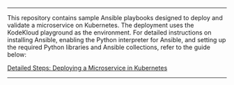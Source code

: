 
---

This repository contains sample Ansible playbooks designed to deploy and validate a microservice on Kubernetes. The deployment uses the KodeKloud playground as the environment. For detailed instructions on installing Ansible, enabling the Python interpreter for Ansible, and setting up the required Python libraries and Ansible collections, refer to the guide below:

[Detailed Steps: Deploying a Microservice in Kubernetes](https://sudbalak.substack.com/p/deploying-microservice-in-kubernetes)

---


